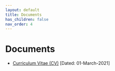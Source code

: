 ```yaml
---
layout: default
title: Documents
has_children: false
nav_order: 4
---
```

# Documents  

* [Curriculum Vitae (CV)](/assets/documents/Mudit_CV010321.pdf) [Dated: 01-March-2021]